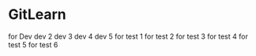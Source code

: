 # GitLearn
for Dev
dev 2
dev 3
dev 4
dev 5
for test 1
for test 2
for test 3
for test 4
for test 5
for test 6

